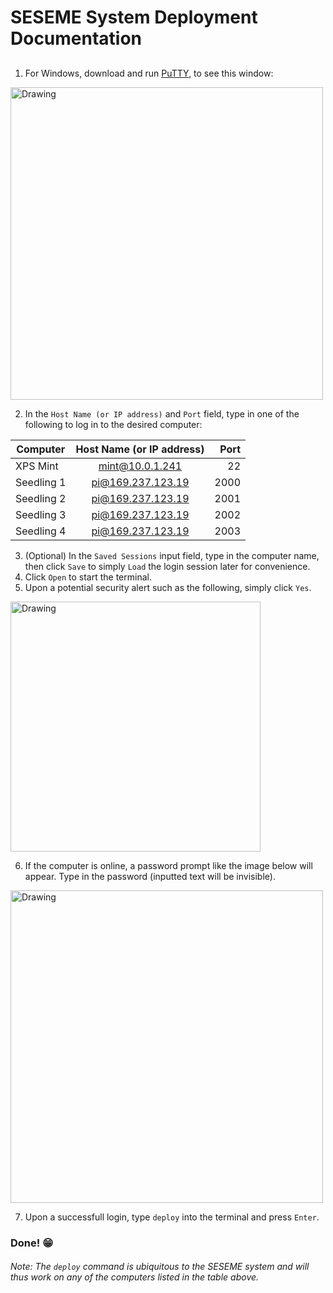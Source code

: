 # SESEME System Deployment Documentation

##

1. For Windows, download and run [PuTTY](http://the.earth.li/~sgtatham/putty/latest/x86/putty.exe), to see this window:

<img src="https://photos-6.dropbox.com/t/2/AAAW2-NHxUG60heUB0Bqhs9eOZdrHuT3WdeFPoLs_2n96Q/12/259531323/png/32x32/1/_/1/2/putty.png/EKLF-_ABGKMcIAIoAg/AY9nxTWeVRPSCNNeT7_4OM_oJGTHqT5J4aHZBFOHSfI?size=1280x960&size_mode=3" alt="Drawing" style="width: 500px;"/>

2. In the `Host Name (or IP address)` and `Port` field, type in one of the following to log in to the desired computer:

| Computer 		| Host Name (or IP address) | Port  |
| ------------- |:-------------:	| -----:|
| XPS Mint      | mint@10.0.1.241 	| 22 	|
| Seedling 1    | pi@169.237.123.19 | 2000  |
| Seedling 2 	| pi@169.237.123.19	| 2001  |
| Seedling 3 	| pi@169.237.123.19	| 2002  |
| Seedling 4 	| pi@169.237.123.19	| 2003  |

3. (Optional) In the `Saved Sessions` input field, type in the computer name, then click `Save` to simply `Load` the login session later for convenience. 
4. Click `Open` to start the terminal.
5. Upon a potential security alert such as the following, simply click `Yes`.

<img src="https://photos-5.dropbox.com/t/2/AACj5zGoz1BzKuD-bv7Hmgk0MrKWH4pG8CCUcfatNVVM9g/12/259531323/png/32x32/1/_/1/2/sec%20alert.png/EKLF-_ABGKMcIAIoAg/iRXfFUjVkCx-Beit_GjRr8VOe29OHXe17Ng9rBP2HH4?size=1280x960&size_mode=3" alt="Drawing" style="width: 400px;"/>

6. If the computer is online, a password prompt like the image below will appear. Type in the password (inputted text will be invisible).

<img src="https://photos-3.dropbox.com/t/2/AACbYVrg7InE2YUc_OqRbBFl0N3Hye4f57nA4IDpjZQuUw/12/259531323/png/32x32/1/_/1/2/pw%20prompt.png/EKLF-_ABGKQcIAIoAg/hYub00nb2We2LykVUlG5KY3Z2S5ILXn_B8Gvqy9JAYc?size=1280x960&size_mode=3" alt="Drawing" style="width: 500px;"/>

7. Upon a successfull login, type `deploy` into the terminal and press `Enter`.

### Done! 😁

###### Note: The `deploy` command is ubiquitous to the SESEME system and will thus work on any of the computers listed in the table above.
